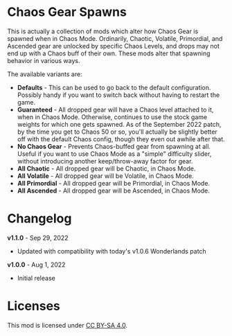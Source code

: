 Chaos Gear Spawns
=================

This is actually a collection of mods which alter how Chaos Gear is spawned
when in Chaos Mode.  Ordinarily, Chaotic, Volatile, Primordial, and Ascended
gear are unlocked by specific Chaos Levels, and drops may not end up with
a Chaos buff of their own.  These mods alter that spawning behavior in
various ways.

The available variants are:

* **Defaults** - This can be used to go back to the default configuration.
  Possibly handy if you want to switch back without having to restart the
  game.
* **Guaranteed** - All dropped gear will have a Chaos level attached to it,
  when in Chaos Mode.  Otherwise, continues to use the stock game weights
  for which one gets spawned.  As of the September 2022 patch, by the time
  you get to Chaos 50 or so, you'll actually be slightly better off with
  the default Chaos config, though they even out awhile after that.
* **No Chaos Gear** - Prevents Chaos-buffed gear from spawning at all.
  Useful if you want to use Chaos Mode as a "simple" difficulty slider,
  without introducing another keep/throw-away factor for gear.
* **All Chaotic** - All dropped gear will be Chaotic, in Chaos Mode.
* **All Volatile** - All dropped gear will be Volatile, in Chaos Mode.
* **All Primordial** - All dropped gear will be Primordial, in Chaos Mode.
* **All Ascended** - All dropped gear will be Ascended, in Chaos Mode.

Changelog
=========

**v1.1.0** - Sep 29, 2022
 * Updated with compatibility with today's v1.0.6 Wonderlands patch

**v1.0.0** - Aug 1, 2022
 * Initial release
 
Licenses
========

This mod is licensed under [CC BY-SA 4.0](https://creativecommons.org/licenses/by-sa/4.0/).

